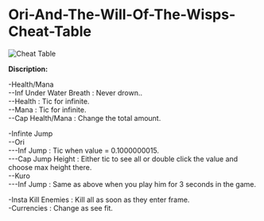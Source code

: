 # Ori-And-The-Will-Of-The-Wisps-Cheat-Table  
  
![Cheat Table](https://imgur.com/a/G1y8ZLs)  
  
<b>Discription:</b>  
  
-Health/Mana  
--Inf Under Water Breath : Never drown..  
--Health : Tic for infinite.  
--Mana : Tic for infinite.  
--Cap Health/Mana : Change the total amount. 
  
-Infinte Jump  
--Ori  
---Inf Jump : Tic when value = 0.1000000015.  
---Cap Jump Height : Either tic to see all or double click the value and choose max height there.  
--Kuro  
---Inf Jump : Same as above when you play him for 3 seconds in the game.  
  
-Insta Kill Enemies : Kill all as soon as they enter frame.  
-Currencies : Change as see fit.  
  
